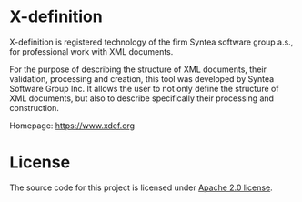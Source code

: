 # X-definition

X-definition is registered technology of the firm Syntea software group a.s.,
for professional work with XML documents.

For the purpose of describing the structure of XML documents, their validation,
processing and creation, this tool was developed by Syntea Software Group Inc.
It allows the user to not only define the structure of XML documents,
but also to describe specifically their processing and construction.

Homepage: <https://www.xdef.org>

# License
The source code for this project is licensed under
[Apache 2.0 license](http://www.apache.org/licenses/LICENSE-2.0).
